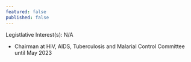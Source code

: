 ```yaml
---
featured: false
published: false
---
```

Legistlative Interest(s): N/A

* Chairman at HIV, AIDS, Tuberculosis and Malarial Control Committee until May 2023